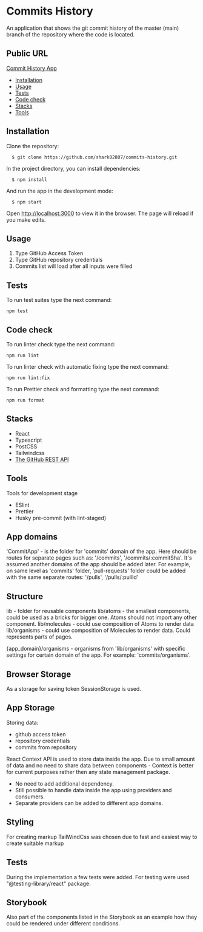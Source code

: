 # Commits History

An application that shows the git commit history of the master (main) branch of the repository where the code is located.

## Public URL
[Commit History App](https://shark02807.github.io/commits-history/)

- [Installation](#installation)
- [Usage](#usage)
- [Tests](#tests)
- [Code check](#code-check)
- [Stacks](#stacks)
- [Tools](#tools)

## Installation

Clone the repository:

```
  $ git clone https://github.com/shark02807/commits-history.git
```

In the project directory, you can install dependencies:

```
  $ npm install
```

And run the app in the development mode:

```
  $ npm start
```

Open [http://localhost:3000](http://localhost:3000) to view it in the browser.
The page will reload if you make edits.

## Usage

1. Type GitHub Access Token
2. Type GitHub repository credentials
3. Commits list will load after all inputs were filled

## Tests

To run test suites type the next command:

```
npm test
```

## Code check

To run linter check type the next command:

```
npm run lint
```

To run linter check with automatic fixing type the next command:

```
npm run lint:fix
```

To run Prettier check and formatting type the next command:

```
npm run format
```

## Stacks

- React
- Typescript
- PostCSS
- Tailwindcss
- [The GitHub REST API](https://docs.github.com/en/rest)

## Tools

Tools for development stage

- ESlint
- Prettier
- Husky pre-commit (with lint-staged)

## App domains

'CommitApp' - is the folder for 'commits' domain of the app. Here should be routes for separate pages such as: '/commits', '/commits/:commitSha'. 
It's assumed another domains of the app should be added later. For example, on same level as 'commits' folder, 'pull-requests' folder could be added with the same separate routes: '/pulls', '/pulls/:pullId'

## Structure

lib - folder for reusable components
lib/atoms - the smallest components, could be used as a bricks for bigger one. Atoms should not import any other component.
lib/molecules - could use composition of Atoms to render data
lib/organisms - could use composition of Molecules to render data. Could represents parts of pages.

{app_domain}/organisms - organisms from 'lib/organisms' with specific settings for certain domain of the app. For example: 'commits/organisms'.

## Browser Storage

As a storage for saving token SessionStorage is used. 

## App Storage

Storing data:
- github access token
- repository credentials
- commits from repository

React Context API is used to store data inside the app.
Due to small amount of data and no need to share data between components - Context is better for current purposes rather then any state management package. 
- No need to add additional dependency.
- Still possible to handle data inside the app using providers and consumers.
- Separate providers can be added to different app domains.

## Styling

For creating markup TailWindCss was chosen due to fast and easiest way to create suitable markup

## Tests

During the implementation a few tests were added.
For testing were used "@testing-library/react" package.

## Storybook

Also part of the components listed in the Storybook as an example how they could be rendered under different conditions.
